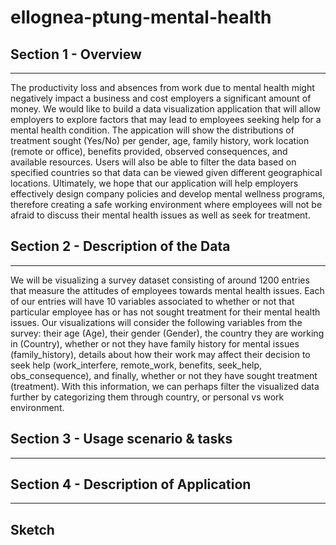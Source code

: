 # ellognea-ptung-mental-health

## Section 1 - Overview
-------------------------

The productivity loss and absences from work due to mental health might negatively impact a business and cost employers a significant amount of money. We would like to build a data visualization application that will allow employers to explore factors that may lead to employees seeking help for a mental health condition. The appication will show the distributions of treatment sought (Yes/No) per gender, age, family history, work location (remote or office), benefits provided, observed consequences, and available resources. Users will also be able to filter the data based on specified countries so that data can be viewed given different geographical locations. Ultimately, we hope that our application will help employers effectively design company policies and develop mental wellness programs, therefore creating a safe working environment where employees will not be afraid to discuss their mental health issues as well as seek for treatment.

## Section 2 - Description of the Data
------------------------

We will be visualizing a survey dataset consisting of around 1200 entries that measure the attitudes of employees towards mental health issues. Each of our entries will have 10 variables associated to whether or not that particular employee has or has not sought treatment for their mental health issues. Our visualizations will consider the following variables from the survey: their age (Age), their gender (Gender), the country they are working in (Country), whether or not they have family history for mental issues (family_history), details about how their work may affect their decision to seek help (work_interfere, remote_work, benefits, seek_help, obs_consequence), and finally, whether or not they have sought treatment (treatment). With this information, we can perhaps filter the visualized data further by categorizing them through country, or personal vs work environment.


## Section 3 - Usage scenario & tasks
-------------------


## Section 4 - Description of Application
------------------


## Sketch

